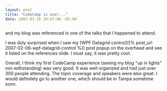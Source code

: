 ```yaml
---
layout: post
title: "CodeCamp is over..."
date: 2007-03-26 19:47:00 -05:00
---
```


and my blog was referenced in one of the talks that I happened to attend.

I was duly surprised when I saw my [WPF Datagrid control]({% post_url 2007-02-06-wpf-datagrid-control %}) post popup on the overhead and see it listed on the references slide. I must say, it was pretty cool.

Overall, I think my first CodeCamp experience (seeing my blog "up in lights" not-withstanding) was very good. It was well organized and had just over 300 people attending. The topic coverage and speakers were also great. I would definitely go to another one, which should be in Tampa sometime soon.
